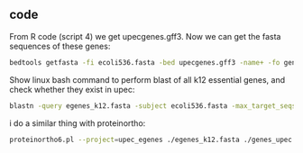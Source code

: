 
## code

From R code (script 4) we get upecgenes.gff3.  Now we can get the fasta sequences of these genes:

```bash
bedtools getfasta -fi ecoli536.fasta -bed upecgenes.gff3 -name+ -fo genes_upec.fasta -s
```



Show linux bash command to perform blast of all k12 essential genes, and check whether they exist in upec:

```bash
blastn -query egenes_k12.fasta -subject ecoli536.fasta -max_target_seqs 1 -out tot_blast_egenes.txt -outfmt 6  -max_hsps 1 -word_size 8
```



i do a similar thing with proteinortho:

```bash
proteinortho6.pl --project=upec_egenes ./egenes_k12.fasta ./genes_upec.fasta --p=blastn --e=500 --identity=5 --cov=5
```

